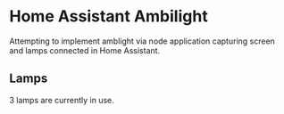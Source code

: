 # Home Assistant Ambilight

Attempting to implement amblight via node application capturing screen and lamps connected in Home Assistant.

## Lamps

3 lamps are currently in use.